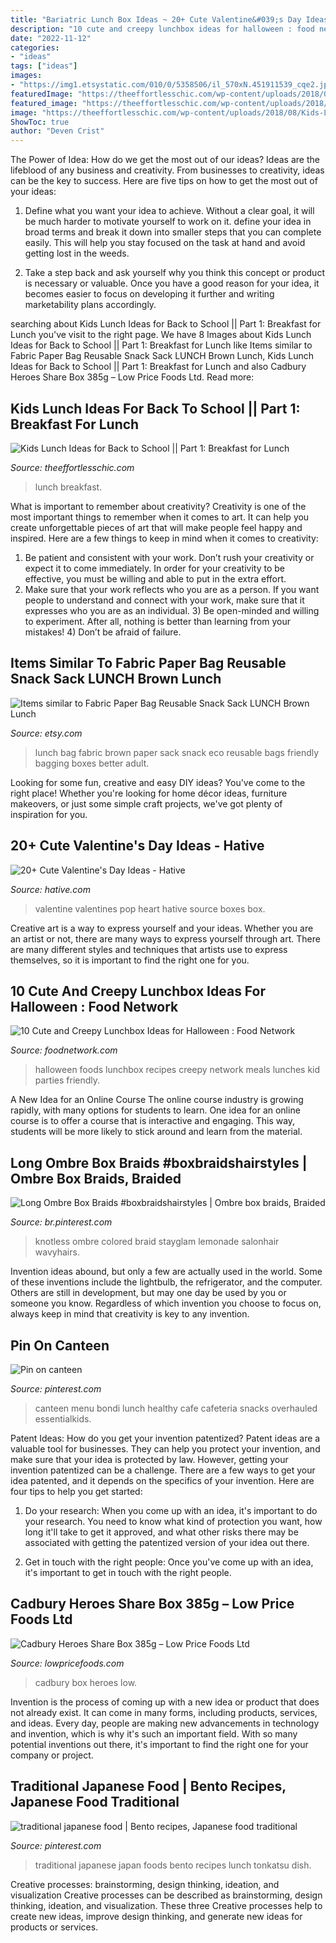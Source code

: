 ```yaml
---
title: "Bariatric Lunch Box Ideas ~ 20+ Cute Valentine&#039;s Day Ideas"
description: "10 cute and creepy lunchbox ideas for halloween : food network"
date: "2022-11-12"
categories:
- "ideas"
tags: ["ideas"]
images:
- "https://img1.etsystatic.com/010/0/5358506/il_570xN.451911539_cqe2.jpg"
featuredImage: "https://theeffortlesschic.com/wp-content/uploads/2018/08/Kids-Lunch-Ideas-1.jpg"
featured_image: "https://theeffortlesschic.com/wp-content/uploads/2018/08/Kids-Lunch-Ideas-1.jpg"
image: "https://theeffortlesschic.com/wp-content/uploads/2018/08/Kids-Lunch-Ideas-1.jpg"
ShowToc: true
author: "Deven Crist"
---
```



The Power of Idea: How do we get the most out of our ideas?
Ideas are the lifeblood of any business and creativity. From businesses to creativity, ideas can be the key to success. Here are five tips on how to get the most out of your ideas:
1. Define what you want your idea to achieve. Without a clear goal, it will be much harder to motivate yourself to work on it. define your idea in broad terms and break it down into smaller steps that you can complete easily. This will help you stay focused on the task at hand and avoid getting lost in the weeds.

2. Take a step back and ask yourself why you think this concept or product is necessary or valuable. Once you have a good reason for your idea, it becomes easier to focus on developing it further and writing marketability plans accordingly.

	

		
searching about Kids Lunch Ideas for Back to School || Part 1: Breakfast for Lunch you've visit to the right page. We have 8 Images about Kids Lunch Ideas for Back to School || Part 1: Breakfast for Lunch like Items similar to Fabric Paper Bag Reusable Snack Sack LUNCH Brown Lunch, Kids Lunch Ideas for Back to School || Part 1: Breakfast for Lunch and also Cadbury Heroes Share Box 385g – Low Price Foods Ltd. Read more:
		
    
## Kids Lunch Ideas For Back To School || Part 1: Breakfast For Lunch

<img loading=lazy src="https://theeffortlesschic.com/wp-content/uploads/2018/08/Kids-Lunch-Ideas-1.jpg" onerror="this.onerror=null;this.src='https://tse4.mm.bing.net/th?id=OIP.WI4RDhsdfFbY_Dkgrs0aVwHaJ4&amp;pid=15.1';" alt="Kids Lunch Ideas for Back to School || Part 1: Breakfast for Lunch">

_Source: theeffortlesschic.com_

>lunch breakfast. 

	

What is important to remember about creativity?
Creativity is one of the most important things to remember when it comes to art. It can help you create unforgettable pieces of art that will make people feel happy and inspired. Here are a few things to keep in mind when it comes to creativity: 
1) Be patient and consistent with your work. Don’t rush your creativity or expect it to come immediately. In order for your creativity to be effective, you must be willing and able to put in the extra effort. 
2) Make sure that your work reflects who you are as a person. If you want people to understand and connect with your work, make sure that it expresses who you are as an individual. 3) Be open-minded and willing to experiment. After all, nothing is better than learning from your mistakes! 4) Don’t be afraid of failure.

    
## Items Similar To Fabric Paper Bag Reusable Snack Sack LUNCH Brown Lunch

<img loading=lazy src="https://img1.etsystatic.com/010/0/5358506/il_570xN.451911539_cqe2.jpg" onerror="this.onerror=null;this.src='https://tse4.mm.bing.net/th?id=OIP.-uRuaP_Z7AczVvIbCfiHKAHaKr&amp;pid=15.1';" alt="Items similar to Fabric Paper Bag Reusable Snack Sack LUNCH Brown Lunch">

_Source: etsy.com_

>lunch bag fabric brown paper sack snack eco reusable bags friendly bagging boxes better adult. 

	

Looking for some fun, creative and easy DIY ideas? You've come to the right place! Whether you're looking for home décor ideas, furniture makeovers, or just some simple craft projects, we've got plenty of inspiration for you.

    
## 20+ Cute Valentine&#039;s Day Ideas - Hative

<img loading=lazy src="https://hative.com/wp-content/uploads/2015/01/valentines-day-ideas/7-valentines-day-ideas.jpg" onerror="this.onerror=null;this.src='https://tse2.mm.bing.net/th?id=OIP.uVUbAzS1Dxw2zU5NwDclcgHaNI&amp;pid=15.1';" alt="20+ Cute Valentine&#039;s Day Ideas - Hative">

_Source: hative.com_

>valentine valentines pop heart hative source boxes box. 

	

Creative art is a way to express yourself and your ideas. Whether you are an artist or not, there are many ways to express yourself through art. There are many different styles and techniques that artists use to express themselves, so it is important to find the right one for you.

    
## 10 Cute And Creepy Lunchbox Ideas For Halloween : Food Network

<img loading=lazy src="http://food.fnr.sndimg.com/content/dam/images/food/fullset/2016/7/1/0/FN_Opener-for-Halloween-Lunchbox_s4x3.jpg.rend.hgtvcom.616.462.suffix/1467352928524.jpeg" onerror="this.onerror=null;this.src='https://tse3.mm.bing.net/th?id=OIP.YFTtBdB9q9_0Kv8bGK9ISgHaFj&amp;pid=15.1';" alt="10 Cute and Creepy Lunchbox Ideas for Halloween : Food Network">

_Source: foodnetwork.com_

>halloween foods lunchbox recipes creepy network meals lunches kid parties friendly. 

	

A New Idea for an Online Course
The online course industry is growing rapidly, with many options for students to learn. One idea for an online course is to offer a course that is interactive and engaging. This way, students will be more likely to stick around and learn from the material.

    
## Long Ombre Box Braids #boxbraidshairstyles | Ombre Box Braids, Braided

<img loading=lazy src="https://i.pinimg.com/736x/f2/17/5e/f2175eb60af770f6042a1fa92d82a9cc.jpg" onerror="this.onerror=null;this.src='https://tse1.mm.bing.net/th?id=OIP.iz2wUuf5OfnB1DhzWyr5AwAAAA&amp;pid=15.1';" alt="Long Ombre Box Braids #boxbraidshairstyles | Ombre box braids, Braided">

_Source: br.pinterest.com_

>knotless ombre colored braid stayglam lemonade salonhair wavyhairs. 

	

Invention ideas abound, but only a few are actually used in the world. Some of these inventions include the lightbulb, the refrigerator, and the computer. Others are still in development, but may one day be used by you or someone you know. Regardless of which invention you choose to focus on, always keep in mind that creativity is key to any invention.

    
## Pin On Canteen

<img loading=lazy src="https://i.pinimg.com/736x/7f/e1/14/7fe1142b3dda49f4c43dd51ad06b003e--school-canteen-food-ideas-school-menu.jpg" onerror="this.onerror=null;this.src='https://tse1.mm.bing.net/th?id=OIP.qNiJxn9_RKG3qQcO0hHIWwHaKW&amp;pid=15.1';" alt="Pin on canteen">

_Source: pinterest.com_

>canteen menu bondi lunch healthy cafe cafeteria snacks overhauled essentialkids. 

	

Patent Ideas: How do you get your invention patentized?
Patent ideas are a valuable tool for businesses. They can help you protect your invention, and make sure that your idea is protected by law. However, getting your invention patentized can be a challenge. There are a few ways to get your idea patented, and it depends on the specifics of your invention. Here are four tips to help you get started: 
1. Do your research: When you come up with an idea, it's important to do your research. You need to know what kind of protection you want, how long it'll take to get it approved, and what other risks there may be associated with getting the patentized version of your idea out there. 

2. Get in touch with the right people: Once you've come up with an idea, it's important to get in touch with the right people.

    
## Cadbury Heroes Share Box 385g – Low Price Foods Ltd

<img loading=lazy src="http://cdn.shopify.com/s/files/1/2259/2695/products/image_311da320-dc8b-4953-a00c-c932b691df2e_1024x1024.jpg?v=1590342317" onerror="this.onerror=null;this.src='https://tse4.mm.bing.net/th?id=OIP.MBPDloRk9p0dXdPUnwNLzgHaJ4&amp;pid=15.1';" alt="Cadbury Heroes Share Box 385g – Low Price Foods Ltd">

_Source: lowpricefoods.com_

>cadbury box heroes low. 

	

Invention is the process of coming up with a new idea or product that does not already exist. It can come in many forms, including products, services, and ideas. Every day, people are making new advancements in technology and invention, which is why it's such an important field. With so many potential inventions out there, it's important to find the right one for your company or project.

    
## Traditional Japanese Food | Bento Recipes, Japanese Food Traditional

<img loading=lazy src="https://i.pinimg.com/736x/b7/df/fd/b7dffd380bcdbbe4056d61e9f9fe4e21.jpg" onerror="this.onerror=null;this.src='https://tse3.mm.bing.net/th?id=OIP.jaRw83g_qaBFJ3Oe68Jf2AHaIL&amp;pid=15.1';" alt="traditional japanese food | Bento recipes, Japanese food traditional">

_Source: pinterest.com_

>traditional japanese japan foods bento recipes lunch tonkatsu dish. 

	

Creative processes: brainstorming, design thinking, ideation, and visualization
Creative processes can be described as brainstorming, design thinking, ideation, and visualization. These three Creative processes help to create new ideas, improve design thinking, and generate new ideas for products or services.

